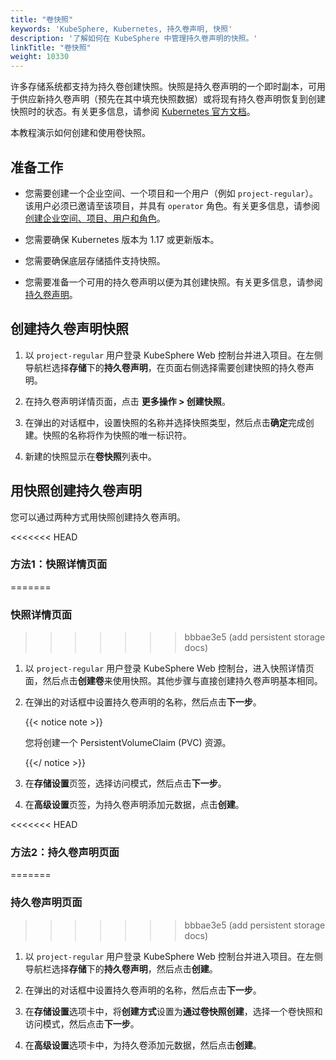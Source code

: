 ```yaml
---
title: "卷快照"
keywords: 'KubeSphere, Kubernetes, 持久卷声明, 快照'
description: '了解如何在 KubeSphere 中管理持久卷声明的快照。'
linkTitle: "卷快照"
weight: 10330
---
```


许多存储系统都支持为持久卷创建快照。快照是持久卷声明的一个即时副本，可用于供应新持久卷声明（预先在其中填充快照数据）或将现有持久卷声明恢复到创建快照时的状态。有关更多信息，请参阅 [Kubernetes 官方文档](https://kubernetes.io/zh/docs/concepts/storage/volume-snapshots/)。

本教程演示如何创建和使用卷快照。

## 准备工作

- 您需要创建一个企业空间、一个项目和一个用户（例如 `project-regular`）。该用户必须已邀请至该项目，并具有 `operator` 角色。有关更多信息，请参阅[创建企业空间、项目、用户和角色](../../../quick-start/create-workspace-and-project/)。

- 您需要确保 Kubernetes 版本为 1.17 或更新版本。

- 您需要确保底层存储插件支持快照。

- 您需要准备一个可用的持久卷声明以便为其创建快照。有关更多信息，请参阅[持久卷声明](../volumes/)。

## 创建持久卷声明快照

1. 以 `project-regular` 用户登录 KubeSphere Web 控制台并进入项目。在左侧导航栏选择**存储**下的**持久卷声明**，在页面右侧选择需要创建快照的持久卷声明。

2. 在持久卷声明详情页面，点击 **更多操作 > 创建快照**。

3. 在弹出的对话框中，设置快照的名称并选择快照类型，然后点击**确定**完成创建。快照的名称将作为快照的唯一标识符。

4. 新建的快照显示在**卷快照**列表中。


## 用快照创建持久卷声明

您可以通过两种方式用快照创建持久卷声明。

<<<<<<< HEAD
### 方法1：快照详情页面
=======
### 快照详情页面
>>>>>>> bbbae3e5 (add persistent storage docs)

1. 以 `project-regular` 用户登录 KubeSphere Web 控制台，进入快照详情页面，然后点击**创建卷**来使用快照。其他步骤与直接创建持久卷声明基本相同。

2. 在弹出的对话框中设置持久卷声明的名称，然后点击**下一步**。

   {{< notice note >}}

   您将创建一个 PersistentVolumeClaim (PVC) 资源。

   {{</ notice >}} 

3. 在**存储设置**页签，选择访问模式，然后点击**下一步**。

4. 在**高级设置**页签，为持久卷声明添加元数据，点击**创建**。

<<<<<<< HEAD
### 方法2：持久卷声明页面
=======
### 持久卷声明页面
>>>>>>> bbbae3e5 (add persistent storage docs)

1. 以 `project-regular` 用户登录 KubeSphere Web 控制台并进入项目。在左侧导航栏选择**存储**下的**持久卷声明**，然后点击**创建**。

2. 在弹出的对话框中设置持久卷声明的名称，然后点击**下一步**。

3. 在**存储设置**选项卡中，将**创建方式**设置为**通过卷快照创建**，选择一个卷快照和访问模式，然后点击**下一步**。

4. 在**高级设置**选项卡中，为持久卷添加元数据，然后点击**创建**。